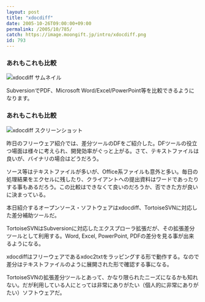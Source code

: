 ```yaml
---
layout: post
title: "xdocdiff"
date: 2005-10-26T09:00:00+09:00
permalink: /2005/10/785/
catch: https://image.moongift.jp/intro/xdocdiff.png
id: 793
---
```

### あれもこれも比較
  

 ![xdocdiff サムネイル](https://image.moongift.jp/intro/xdocdiff.s.png "xdocdiff サムネイル")
  
SubversionでPDF、Microsoft Word/Excel/PowerPoint等を比較できるようになります。  
<!--more-->  

### あれもこれも比較
  

![xdocdiff スクリーンショット](https://image.moongift.jp/intro/xdocdiff.png "xdocdiff スクリーンショット")

  

昨日のフリーウェア紹介では、差分ツールのDFをご紹介した。DFツールの役立つ場面は様々に考えられ、開発効率がぐっと上がる。さて、テキストファイルは良いが、バイナリの場合はどうだろう。

  

ソース等はテキストファイルが多いが、Office系ファイルも意外と多い。毎日の処理結果をエクセルに残したり、クライアントへの提出資料はワードであったりする事もあるだろう。この比較はできなくて良いのだろうか、否できた方が良いに決まっている。

  

本日紹介するオープンソース・ソフトウェアはxdocdiff、TortoiseSVNに対応した差分補助ツールだ。

  

TortoiseSVNはSubversionに対応したエクスプローラ拡張だが、その拡張差分ツールとして利用する。Word, Excel, PowerPoint, PDFの差分を見る事が出来るようになる。

  

xdocdiffはフリーウェアであるxdoc2txtをラッピングする形で動作する。なので差分はテキストファイルのように展開された形で確認する事になる。

  

TortoiseSVNの拡張差分ツールとあって、かなり限られたニーズになるかも知れない。だが利用している人にとっては非常にありがたい（個人的に非常にありがたい）ソフトウェアだ。

